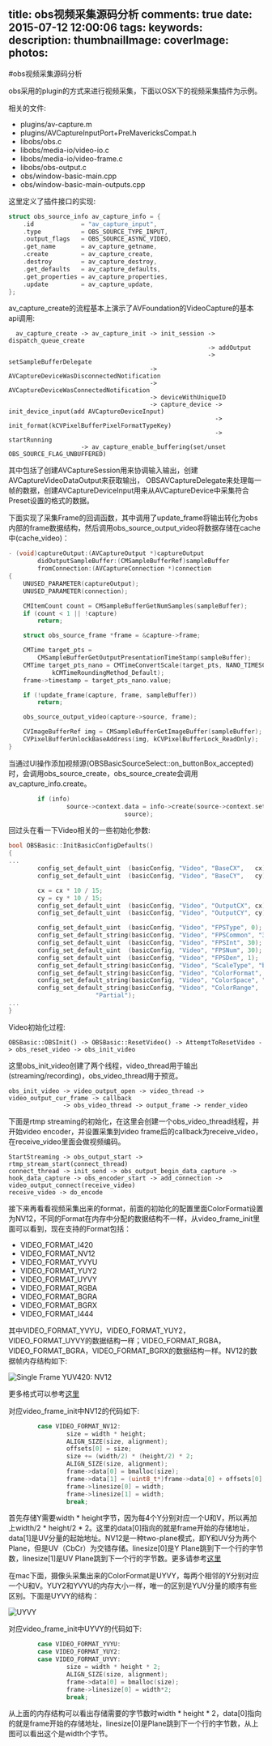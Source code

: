 title: obs视频采集源码分析
comments: true
date: 2015-07-12 12:00:06
tags:
keywords:
description:
thumbnailImage:
coverImage:
photos:
---
#obs视频采集源码分析

obs采用的plugin的方式来进行视频采集，下面以OSX下的视频采集插件为示例。

相关的文件:

  - plugins/av-capture.m
  - plugins/AVCaptureInputPort+PreMavericksCompat.h
  - libobs/obs.c
  - libobs/media-io/video-io.c
  - libobs/media-io/video-frame.c 
  - libobs/obs-output.c
  - obs/window-basic-main.cpp
  - obs/window-basic-main-outputs.cpp

这里定义了插件接口的实现:

```c
struct obs_source_info av_capture_info = {
	.id             = "av_capture_input",
	.type           = OBS_SOURCE_TYPE_INPUT,
	.output_flags   = OBS_SOURCE_ASYNC_VIDEO,
	.get_name       = av_capture_getname,
	.create         = av_capture_create,
	.destroy        = av_capture_destroy,
	.get_defaults   = av_capture_defaults,
	.get_properties = av_capture_properties,
	.update         = av_capture_update,
};
```

av\_capture\_create的流程基本上演示了AVFoundation的VideoCapture的基本api调用: 

	  av_capture_create -> av_capture_init -> init_session -> dispatch_queue_create
	                                                       -> addOutput
	                                                       -> setSampleBufferDelegate
	                                       -> AVCaptureDeviceWasDisconnectedNotification
	                                       -> AVCaptureDeviceWasConnectedNotification
	                                       -> deviceWithUniqueID
	                                       -> capture_device -> init_device_input(add AVCaptureDeviceInput)
	                                                         -> init_format(kCVPixelBufferPixelFormatTypeKey)
	                                                         -> startRunning
	                    -> av_capture_enable_buffering(set/unset OBS_SOURCE_FLAG_UNBUFFERED)
	                    
其中包括了创建AVCaptureSession用来协调输入输出，创建AVCaptureVideoDataOutput来获取输出， OBSAVCaptureDelegate来处理每一帧的数据，创建AVCaptureDeviceInput用来从AVCaptureDevice中采集符合Preset设置的格式的数据。

下面实现了采集Frame的回调函数，其中调用了update\_frame将输出转化为obs内部的frame数据结构，然后调用obs\_source\_output\_video将数据存储在cache中(cache\_video)：

```c
- (void)captureOutput:(AVCaptureOutput *)captureOutput
        didOutputSampleBuffer:(CMSampleBufferRef)sampleBuffer
        fromConnection:(AVCaptureConnection *)connection
{
	UNUSED_PARAMETER(captureOutput);
	UNUSED_PARAMETER(connection);

	CMItemCount count = CMSampleBufferGetNumSamples(sampleBuffer);
	if (count < 1 || !capture)
		return;

	struct obs_source_frame *frame = &capture->frame;

	CMTime target_pts =
		CMSampleBufferGetOutputPresentationTimeStamp(sampleBuffer);
	CMTime target_pts_nano = CMTimeConvertScale(target_pts, NANO_TIMESCALE,
			kCMTimeRoundingMethod_Default);
	frame->timestamp = target_pts_nano.value;

	if (!update_frame(capture, frame, sampleBuffer))
		return;

	obs_source_output_video(capture->source, frame);

	CVImageBufferRef img = CMSampleBufferGetImageBuffer(sampleBuffer);
	CVPixelBufferUnlockBaseAddress(img, kCVPixelBufferLock_ReadOnly);
}
```

当通过UI操作添加视频源(OBSBasicSourceSelect::on\_buttonBox\_accepted)时，会调用obs\_source\_create，obs\_source\_create会调用av\_capture\_info.create。

```c
        if (info)
                source->context.data = info->create(source->context.settings,
                                source);
```

回过头在看一下Video相关的一些初始化参数:

```c
bool OBSBasic::InitBasicConfigDefaults()
{
...
        config_set_default_uint  (basicConfig, "Video", "BaseCX",   cx);
        config_set_default_uint  (basicConfig, "Video", "BaseCY",   cy);

        cx = cx * 10 / 15;
        cy = cy * 10 / 15;
        config_set_default_uint  (basicConfig, "Video", "OutputCX", cx);
        config_set_default_uint  (basicConfig, "Video", "OutputCY", cy);

        config_set_default_uint  (basicConfig, "Video", "FPSType", 0);
        config_set_default_string(basicConfig, "Video", "FPSCommon", "30");
        config_set_default_uint  (basicConfig, "Video", "FPSInt", 30);
        config_set_default_uint  (basicConfig, "Video", "FPSNum", 30);
        config_set_default_uint  (basicConfig, "Video", "FPSDen", 1);
        config_set_default_string(basicConfig, "Video", "ScaleType", "bicubic");
        config_set_default_string(basicConfig, "Video", "ColorFormat", "NV12");
        config_set_default_string(basicConfig, "Video", "ColorSpace", "709");
        config_set_default_string(basicConfig, "Video", "ColorRange",
                        "Partial");
...
}
```

Video初始化过程:

	OBSBasic::OBSInit() -> OBSBasic::ResetVideo() -> AttemptToResetVideo -> obs_reset_video -> obs_init_video
	
这里obs\_init\_video创建了两个线程，video\_thread用于输出(streaming/recording)，obs\_video\_thread用于预览。

	obs_init_video -> video_output_open -> video_thread -> video_output_cur_frame -> callback
	               -> obs_video_thread -> output_frame -> render_video

下面是rtmp streaming的初始化，在这里会创建一个obs\_video\_thread线程，并开始video encoder，并设置采集到video frame后的callback为receive\_video，在receive\_video里面会做视频编码。
	
	StartStreaming -> obs_output_start -> rtmp_stream_start(connect_thread)
	connect_thread -> init_send -> obs_output_begin_data_capture -> hook_data_capture -> obs_encoder_start -> add_connection -> video_output_connect(receive_video)
	receive_video -> do_encode
	
接下来再看看视频采集出来的format，前面的初始化的配置里面ColorFormat设置为NV12，不同的Format在内存中分配的数据结构不一样，从video\_frame\_init里面可以看到，现在支持的Format包括：

  - VIDEO\_FORMAT\_I420
  - VIDEO\_FORMAT\_NV12
  - VIDEO\_FORMAT\_YVYU
  - VIDEO\_FORMAT\_YUY2
  - VIDEO\_FORMAT\_UYVY
  - VIDEO\_FORMAT\_RGBA
  - VIDEO\_FORMAT\_BGRA
  - VIDEO\_FORMAT\_BGRX
  - VIDEO\_FORMAT\_I444

其中VIDEO\_FORMAT\_YVYU，VIDEO\_FORMAT\_YUY2，VIDEO\_FORMAT\_UYVY的数据结构一样；VIDEO\_FORMAT\_RGBA，VIDEO\_FORMAT\_BGRA，VIDEO\_FORMAT\_BGRX的数据结构一样。NV12的数据帧内存结构如下:

![Single Frame YUV420: NV12](http://p.blog.csdn.net/images/p_blog_csdn_net/hhygcy/EntryImages/20081125/nv12.png)

更多格式可以参考[这里](http://www.cnblogs.com/azraelly/archive/2013/01/01/2841269.html)

对应video\_frame\_init中NV12的代码如下:

```c
        case VIDEO_FORMAT_NV12:
                size = width * height;
                ALIGN_SIZE(size, alignment);
                offsets[0] = size;
                size += (width/2) * (height/2) * 2;
                ALIGN_SIZE(size, alignment);
                frame->data[0] = bmalloc(size);
                frame->data[1] = (uint8_t*)frame->data[0] + offsets[0];
                frame->linesize[0] = width;
                frame->linesize[1] = width;
                break;
```
首先存储Y需要width * height字节，因为每4个Y分别对应一个U和V，所以再加上width/2 * height/2 * 2。这里的data[0]指向的就是frame开始的存储地址，data[1]是UV分量的起始地址。NV12是一种two-plane模式，即Y和UV分为两个Plane，但是UV（CbCr）为交错存储。linesize[0]是Y Plane跳到下一个行的字节数，linesize[1]是UV Plane跳到下一个行的字节数。更多请参考[这里](http://stackoverflow.com/questions/13286022/can-anyone-help-in-understanding-avframe-linesize)

在mac下面，摄像头采集出来的ColorFormat是UYVY，每两个相邻的Y分别对应一个U和V。YUY2和YVYU的内存大小一样，唯一的区别是YUV分量的顺序有些区别。下面是UYVY的结构：

![UYVY](http://img1.51cto.com/attachment/201104/202455202.png)

对应video\_frame\_init中UYVY的代码如下:

```c
        case VIDEO_FORMAT_YVYU:
        case VIDEO_FORMAT_YUY2:
        case VIDEO_FORMAT_UYVY:
                size = width * height * 2;
                ALIGN_SIZE(size, alignment);
                frame->data[0] = bmalloc(size);
                frame->linesize[0] = width*2;
                break;
```
从上面的内存结构可以看出存储需要的字节数时width * height * 2，data[0]指向的就是frame开始的存储地址，linesize[0]是Plane跳到下一个行的字节数，从上图可以看出这个是width个字节。